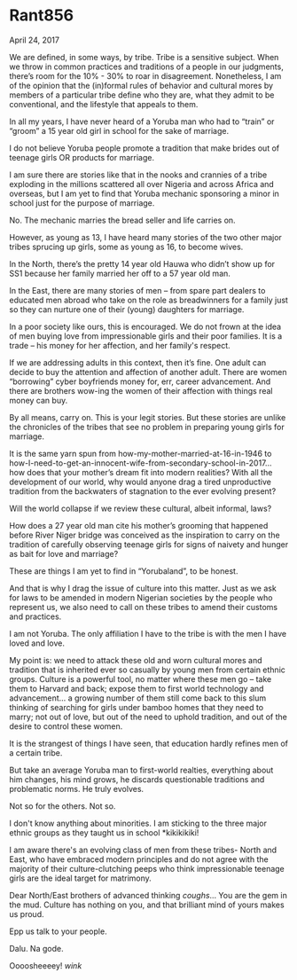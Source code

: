 # Rant856


April 24, 2017

We are defined, in some ways, by tribe. Tribe is a sensitive subject. When we throw in common practices and traditions of a people in our judgments, there’s room for the 10% - 30% to roar in disagreement. Nonetheless, I am of the opinion that the (in)formal rules of behavior and cultural mores by members of a particular tribe define who they are, what they admit to be conventional, and the lifestyle that appeals to them.

In all my years, I have never heard of a Yoruba man who had to “train” or “groom” a 15 year old girl in school for the sake of marriage.

I do not believe Yoruba people promote a tradition that make brides out of teenage girls OR products for marriage. 

I am sure there are stories like that in the nooks and crannies of a tribe exploding in the millions scattered all over Nigeria and across Africa and overseas, but I am yet to find that Yoruba mechanic sponsoring a minor in school just for the purpose of marriage.

No. The mechanic marries the bread seller and life carries on.

However, as young as 13, I have heard many stories of the two other major tribes sprucing up girls, some as young as 16, to become wives.

In the North, there’s the pretty 14 year old Hauwa who didn’t show up for SS1 because her family married her off to a 57 year old man. 

In the East, there are many stories of men – from spare part dealers to educated men abroad who take on the role as breadwinners for a family just so they can nurture one of their (young) daughters for marriage.

In a poor society like ours, this is encouraged. We do not frown at the idea of men buying love from impressionable girls and their poor families. It is a trade – his money for her affection, and her family's respect. 

If we are addressing adults in this context, then it’s fine. One adult can decide to buy the attention and affection of another adult. There are women “borrowing” cyber boyfriends money for, err, career advancement. And there are brothers wow-ing the women of their affection with things real money can buy.

By all means, carry on. This is your legit stories.
But these stories are unlike the chronicles of the tribes that see no problem in preparing young girls for marriage.

It is the same yarn spun from how-my-mother-married-at-16-in-1946 to how-I-need-to-get-an-innocent-wife-from-secondary-school-in-2017… how does that your mother’s dream fit into modern realities? With all the development of our world, why would anyone drag a tired unproductive tradition from the backwaters of stagnation to the ever evolving present?

Will the world collapse if we review these cultural, albeit informal, laws?

How does a 27 year old man cite his mother’s grooming that happened before River Niger bridge was conceived as the inspiration to carry on the tradition of carefully observing teenage girls for signs of naivety and hunger as bait for love and marriage?

These are things I am yet to find in “Yorubaland”, to be honest.

And that is why I drag the issue of culture into this matter. Just as we ask for laws to be amended in modern Nigerian societies by the people who represent us, we also need to call on these tribes to amend their customs and practices.

I am not Yoruba. The only affiliation I have to the tribe is with the men I have loved and love. 

My point is: we need to attack these old and worn cultural mores and tradition that is inherited ever so casually by young men from certain ethnic groups. Culture is a powerful tool, no matter where these men go – take them to Harvard and back; expose them to first world technology and advancement… a growing number of them still come back to this slum thinking of searching for girls under bamboo homes that they need to marry; not out of love, but out of the need to uphold tradition, and out of the desire to control these women. 

It is the strangest of things I have seen, that education hardly refines men of a certain tribe. 

But take an average Yoruba man to first-world realties, everything about him changes, his mind grows, he discards questionable traditions and problematic norms. He truly evolves.

Not so for the others. Not so.

I don't know anything about minorities. I am sticking to the three major ethnic groups as they taught us in school *kikikikiki!

I am aware there's an evolving class of men from these tribes- North and East, who have embraced modern principles and do not agree with the majority of their culture-clutching peeps who think impressionable teenage girls are the ideal target for matrimony. 

Dear North/East brothers of advanced thinking *coughs*… You are the gem in the mud. Culture has nothing on you, and that brilliant mind of yours makes us proud.

Epp us talk to your people.

Dalu. Na gode.

Oooosheeeey! *wink*